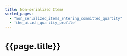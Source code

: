 ```yaml
---
title: Non-serialized Items
sorted_pages:
  - "non_serialized_items_entering_committed_quantity"
  - "the_attach_quantity_profile"
---
```

# {{page.title}}
